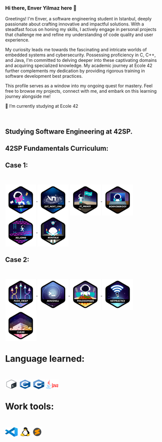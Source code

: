 ### Hi there, Enver Yilmaz here 👋

Greetings! I'm Enver, a software engineering student in Istanbul, deeply passionate about crafting innovative and impactful solutions. With a steadfast focus on honing my skills, I actively engage in personal projects that challenge me and refine my understanding of code quality and user experience.

My curiosity leads me towards the fascinating and intricate worlds of embedded systems and cybersecurity. Possessing proficiency in C, C++, and Java, I'm committed to delving deeper into these captivating domains and acquiring specialized knowledge. My academic journey at Ecole 42 further complements my dedication by providing rigorous training in software development best practices.

This profile serves as a window into my ongoing quest for mastery. Feel free to browse my projects, connect with me, and embark on this learning journey alongside me!


:rocket: I’m currently studying at Ecole 42

<br>

## Studying Software Engineering at 42SP.

<!-- ## My current stats -->

<!-- ## My current stats -->

<!-- <div>
  <a href="https://github.com/jorgeedualves">
  <img height="180em" src="https://github-readme-stats.vercel.app/api?username=jorgeedualves&show_icons=true&theme=dracula&include_all_commits=true&count_private=true"/>
  <img height="180em" src="https://github-readme-stats.vercel.app/api/top-langs/?username=jorgeedualves&layout=compact&langs_count=16&theme=dracula"/>
  <br>
</div> -->


## 42SP Fundamentals Curriculum:
  
## Case 1:

<div style="display: inline_block"><br>
   
  <a href="https://github.com/enverbey"><img align="center" alt="Jorge-C" height="100" width="100" src="https://github.com/enverbey/42_projects_png/blob/master/libftn.png" /> </a>
  <a href="https://github.com/enverbey"><img align="center" alt="Jorge-C" height="100" width="100" src="https://github.com/enverbey/42_projects_png/blob/master/get_next_linen.png" /> </a>
  <a href="https://github.com/enverbey"><img align="center" alt="Jorge-C" height="100" width="100" src="https://github.com/enverbey/42_projects_png/blob/master/ft_printfn.png" /> </a>
  <a href="https://github.com/enverbey"><img align="center" alt="Jorge-C" height="100" width="100" src="https://github.com/enverbey/42_projects_png/blob/master/born2berootn.png" /> </a>
  <a href="https://github.com/enverbey"><img align="center" alt="Jorge-C" height="100" width="100" src="https://github.com/enverbey/42_projects_png/blob/master/so_longn.png" /> </a>
  <a href="https://github.com/enverbey"><img align="center" alt="Jorge-C" height="100" width="100" src="https://github.com/enverbey/42_projects_png/blob/master/minitalkn.png" /> </a>

</div>

  ## Case 2:
  
<div style="display: inline_block"><br>

 <a href="https://github.com/enverbey"><img align="center" alt="Jorge-C" height="100" width="100" src="https://github.com/enverbey/42_projects_png/blob/master/push_swapn.png" /> </a>
 <a href="https://github.com/enverbey"><img align="center" alt="Jorge-C" height="100" width="100" src="https://github.com/enverbey/42_projects_png/blob/master/minishelln.png" /> </a>
 <a href="https://github.com/enverbey"><img align="center" alt="Jorge-C" height="100" width="100" src="https://github.com/enverbey/42_projects_png/blob/master/philosophersn.png" /> </a>
 <a href="https://github.com/enverbey"><img align="center" alt="Jorge-C" height="100" width="100" src="https://github.com/enverbey/42_projects_png/blob/master/netpracticen.png" /> </a>
 <a href="https://github.com/enverbey"><img align="center" alt="Jorge-C" height="100" width="100" src="https://github.com/enverbey/42_projects_png/blob/master/cub3dn.png" /> </a>

  
</div> 

# Language learned:

<div style="display: inline_block"><br>
  
  <a href="https://github.com/enverbey"><img align="center" alt="Jorge-C" height="30" width="40" src="https://github.com/enverbey/42_projects_png/blob/master/bash_SVG.svg" /></a>
  <a href="https://github.com/enverbey"><img align="center" alt="Jorge-C" height="30" width="40" src="https://github.com/enverbey/42_projects_png/blob/master/C_svg.svg" /></a>
  <a href="https://github.com/enverbey"><img align="center" alt="Jorge-C" height="30" width="40" src="https://github.com/enverbey/42_projects_png/blob/master/cpppp.svg" /></a>
  <a href="https://github.com/enverbey"><img align="center" alt="Jorge-C" height="30" width="40" src="https://github.com/enverbey/42_projects_png/blob/master/java.png" /></a>
  
</div>
  
  # Work tools:

<div style="display: inline_block"><br>

  <a href="https://github.com/enverbey"><img align="center" alt="Jorge-C" height="30" width="40" src="https://github.com/enverbey/42_projects_png/blob/master/vs_SVG.svg" /></a>
  <a href="https://github.com/enverbey"><img align="center" alt="Jorge-C" height="30" width="40" src="https://github.com/enverbey/42_projects_png/blob/master/linux_SVG.svg" /></a>
  <a href="https://github.com/enverbey"><img align="center" alt="Jorge-C" height="30" width="30" src="https://github.com/enverbey/42_projects_png/blob/master/sublime2.png" /></a>
  
</div>
<br>

<!--
## Feel free to get in touch with me:
 <div>
  <a href="https://instagram.com/devjota" target="_blank"><img src="https://img.shields.io/badge/-Instagram-%23E4405F?style=for-the-badge&logo=instagram&logoColor=white" target="_blank"></a>
  <a href = "mailto:jorgeedualves84@gmail.com"><img src="https://img.shields.io/badge/-Gmail-%23333?style=for-the-badge&logo=gmail&logoColor=white" target="_blank"></a>
  <a href="https://www.linkedin.com/in/jorge-eduardo-alves-094b4331/" target="_blank"><img src="https://img.shields.io/badge/-LinkedIn-%230077B5?style=for-the-badge&logo=linkedin&logoColor=white" target="_blank"></a> 
</div>
*/
-->
